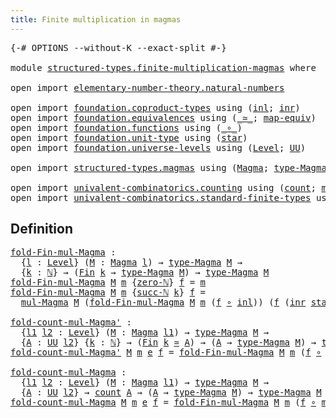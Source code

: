```yaml
---
title: Finite multiplication in magmas
---
```


<pre class="Agda"><a id="57" class="Symbol">{-#</a> <a id="61" class="Keyword">OPTIONS</a> <a id="69" class="Pragma">--without-K</a> <a id="81" class="Pragma">--exact-split</a> <a id="95" class="Symbol">#-}</a>

<a id="100" class="Keyword">module</a> <a id="107" href="structured-types.finite-multiplication-magmas.html" class="Module">structured-types.finite-multiplication-magmas</a> <a id="153" class="Keyword">where</a>

<a id="160" class="Keyword">open</a> <a id="165" class="Keyword">import</a> <a id="172" href="elementary-number-theory.natural-numbers.html" class="Module">elementary-number-theory.natural-numbers</a>

<a id="214" class="Keyword">open</a> <a id="219" class="Keyword">import</a> <a id="226" href="foundation.coproduct-types.html" class="Module">foundation.coproduct-types</a> <a id="253" class="Keyword">using</a> <a id="259" class="Symbol">(</a><a id="260" href="foundation.coproduct-types.html#1239" class="InductiveConstructor">inl</a><a id="263" class="Symbol">;</a> <a id="265" href="foundation.coproduct-types.html#1262" class="InductiveConstructor">inr</a><a id="268" class="Symbol">)</a>
<a id="270" class="Keyword">open</a> <a id="275" class="Keyword">import</a> <a id="282" href="foundation.equivalences.html" class="Module">foundation.equivalences</a> <a id="306" class="Keyword">using</a> <a id="312" class="Symbol">(</a><a id="313" href="foundation-core.equivalences.html#1608" class="Function Operator">_≃_</a><a id="316" class="Symbol">;</a> <a id="318" href="foundation-core.equivalences.html#1808" class="Function">map-equiv</a><a id="327" class="Symbol">)</a>
<a id="329" class="Keyword">open</a> <a id="334" class="Keyword">import</a> <a id="341" href="foundation.functions.html" class="Module">foundation.functions</a> <a id="362" class="Keyword">using</a> <a id="368" class="Symbol">(</a><a id="369" href="foundation-core.functions.html#407" class="Function Operator">_∘_</a><a id="372" class="Symbol">)</a>
<a id="374" class="Keyword">open</a> <a id="379" class="Keyword">import</a> <a id="386" href="foundation.unit-type.html" class="Module">foundation.unit-type</a> <a id="407" class="Keyword">using</a> <a id="413" class="Symbol">(</a><a id="414" href="foundation.unit-type.html#1099" class="InductiveConstructor">star</a><a id="418" class="Symbol">)</a>
<a id="420" class="Keyword">open</a> <a id="425" class="Keyword">import</a> <a id="432" href="foundation.universe-levels.html" class="Module">foundation.universe-levels</a> <a id="459" class="Keyword">using</a> <a id="465" class="Symbol">(</a><a id="466" href="Agda.Primitive.html#597" class="Postulate">Level</a><a id="471" class="Symbol">;</a> <a id="473" href="foundation-core.universe-levels.html#222" class="Primitive">UU</a><a id="475" class="Symbol">)</a>

<a id="478" class="Keyword">open</a> <a id="483" class="Keyword">import</a> <a id="490" href="structured-types.magmas.html" class="Module">structured-types.magmas</a> <a id="514" class="Keyword">using</a> <a id="520" class="Symbol">(</a><a id="521" href="structured-types.magmas.html#810" class="Function">Magma</a><a id="526" class="Symbol">;</a> <a id="528" href="structured-types.magmas.html#932" class="Function">type-Magma</a><a id="538" class="Symbol">;</a> <a id="540" href="structured-types.magmas.html#976" class="Function">mul-Magma</a><a id="549" class="Symbol">)</a>

<a id="552" class="Keyword">open</a> <a id="557" class="Keyword">import</a> <a id="564" href="univalent-combinatorics.counting.html" class="Module">univalent-combinatorics.counting</a> <a id="597" class="Keyword">using</a> <a id="603" class="Symbol">(</a><a id="604" href="univalent-combinatorics.counting.html#1901" class="Function">count</a><a id="609" class="Symbol">;</a> <a id="611" href="univalent-combinatorics.counting.html#2172" class="Function">map-equiv-count</a><a id="626" class="Symbol">)</a>
<a id="628" class="Keyword">open</a> <a id="633" class="Keyword">import</a> <a id="640" href="univalent-combinatorics.standard-finite-types.html" class="Module">univalent-combinatorics.standard-finite-types</a> <a id="686" class="Keyword">using</a> <a id="692" class="Symbol">(</a><a id="693" href="univalent-combinatorics.standard-finite-types.html#2149" class="Function">Fin</a><a id="696" class="Symbol">)</a>
</pre>
## Definition

<pre class="Agda"><a id="fold-Fin-mul-Magma"></a><a id="726" href="structured-types.finite-multiplication-magmas.html#726" class="Function">fold-Fin-mul-Magma</a> <a id="745" class="Symbol">:</a>
  <a id="749" class="Symbol">{</a><a id="750" href="structured-types.finite-multiplication-magmas.html#750" class="Bound">l</a> <a id="752" class="Symbol">:</a> <a id="754" href="Agda.Primitive.html#597" class="Postulate">Level</a><a id="759" class="Symbol">}</a> <a id="761" class="Symbol">(</a><a id="762" href="structured-types.finite-multiplication-magmas.html#762" class="Bound">M</a> <a id="764" class="Symbol">:</a> <a id="766" href="structured-types.magmas.html#810" class="Function">Magma</a> <a id="772" href="structured-types.finite-multiplication-magmas.html#750" class="Bound">l</a><a id="773" class="Symbol">)</a> <a id="775" class="Symbol">→</a> <a id="777" href="structured-types.magmas.html#932" class="Function">type-Magma</a> <a id="788" href="structured-types.finite-multiplication-magmas.html#762" class="Bound">M</a> <a id="790" class="Symbol">→</a>
  <a id="794" class="Symbol">{</a><a id="795" href="structured-types.finite-multiplication-magmas.html#795" class="Bound">k</a> <a id="797" class="Symbol">:</a> <a id="799" href="elementary-number-theory.natural-numbers.html#1444" class="Datatype">ℕ</a><a id="800" class="Symbol">}</a> <a id="802" class="Symbol">→</a> <a id="804" class="Symbol">(</a><a id="805" href="univalent-combinatorics.standard-finite-types.html#2149" class="Function">Fin</a> <a id="809" href="structured-types.finite-multiplication-magmas.html#795" class="Bound">k</a> <a id="811" class="Symbol">→</a> <a id="813" href="structured-types.magmas.html#932" class="Function">type-Magma</a> <a id="824" href="structured-types.finite-multiplication-magmas.html#762" class="Bound">M</a><a id="825" class="Symbol">)</a> <a id="827" class="Symbol">→</a> <a id="829" href="structured-types.magmas.html#932" class="Function">type-Magma</a> <a id="840" href="structured-types.finite-multiplication-magmas.html#762" class="Bound">M</a>
<a id="842" href="structured-types.finite-multiplication-magmas.html#726" class="Function">fold-Fin-mul-Magma</a> <a id="861" href="structured-types.finite-multiplication-magmas.html#861" class="Bound">M</a> <a id="863" href="structured-types.finite-multiplication-magmas.html#863" class="Bound">m</a> <a id="865" class="Symbol">{</a><a id="866" href="elementary-number-theory.natural-numbers.html#1465" class="InductiveConstructor">zero-ℕ</a><a id="872" class="Symbol">}</a> <a id="874" href="structured-types.finite-multiplication-magmas.html#874" class="Bound">f</a> <a id="876" class="Symbol">=</a> <a id="878" href="structured-types.finite-multiplication-magmas.html#863" class="Bound">m</a>
<a id="880" href="structured-types.finite-multiplication-magmas.html#726" class="Function">fold-Fin-mul-Magma</a> <a id="899" href="structured-types.finite-multiplication-magmas.html#899" class="Bound">M</a> <a id="901" href="structured-types.finite-multiplication-magmas.html#901" class="Bound">m</a> <a id="903" class="Symbol">{</a><a id="904" href="elementary-number-theory.natural-numbers.html#1478" class="InductiveConstructor">succ-ℕ</a> <a id="911" href="structured-types.finite-multiplication-magmas.html#911" class="Bound">k</a><a id="912" class="Symbol">}</a> <a id="914" href="structured-types.finite-multiplication-magmas.html#914" class="Bound">f</a> <a id="916" class="Symbol">=</a>
  <a id="920" href="structured-types.magmas.html#976" class="Function">mul-Magma</a> <a id="930" href="structured-types.finite-multiplication-magmas.html#899" class="Bound">M</a> <a id="932" class="Symbol">(</a><a id="933" href="structured-types.finite-multiplication-magmas.html#726" class="Function">fold-Fin-mul-Magma</a> <a id="952" href="structured-types.finite-multiplication-magmas.html#899" class="Bound">M</a> <a id="954" href="structured-types.finite-multiplication-magmas.html#901" class="Bound">m</a> <a id="956" class="Symbol">(</a><a id="957" href="structured-types.finite-multiplication-magmas.html#914" class="Bound">f</a> <a id="959" href="foundation-core.functions.html#407" class="Function Operator">∘</a> <a id="961" href="foundation.coproduct-types.html#1239" class="InductiveConstructor">inl</a><a id="964" class="Symbol">))</a> <a id="967" class="Symbol">(</a><a id="968" href="structured-types.finite-multiplication-magmas.html#914" class="Bound">f</a> <a id="970" class="Symbol">(</a><a id="971" href="foundation.coproduct-types.html#1262" class="InductiveConstructor">inr</a> <a id="975" href="foundation.unit-type.html#1099" class="InductiveConstructor">star</a><a id="979" class="Symbol">))</a>

<a id="fold-count-mul-Magma&#39;"></a><a id="983" href="structured-types.finite-multiplication-magmas.html#983" class="Function">fold-count-mul-Magma&#39;</a> <a id="1005" class="Symbol">:</a>
  <a id="1009" class="Symbol">{</a><a id="1010" href="structured-types.finite-multiplication-magmas.html#1010" class="Bound">l1</a> <a id="1013" href="structured-types.finite-multiplication-magmas.html#1013" class="Bound">l2</a> <a id="1016" class="Symbol">:</a> <a id="1018" href="Agda.Primitive.html#597" class="Postulate">Level</a><a id="1023" class="Symbol">}</a> <a id="1025" class="Symbol">(</a><a id="1026" href="structured-types.finite-multiplication-magmas.html#1026" class="Bound">M</a> <a id="1028" class="Symbol">:</a> <a id="1030" href="structured-types.magmas.html#810" class="Function">Magma</a> <a id="1036" href="structured-types.finite-multiplication-magmas.html#1010" class="Bound">l1</a><a id="1038" class="Symbol">)</a> <a id="1040" class="Symbol">→</a> <a id="1042" href="structured-types.magmas.html#932" class="Function">type-Magma</a> <a id="1053" href="structured-types.finite-multiplication-magmas.html#1026" class="Bound">M</a> <a id="1055" class="Symbol">→</a>
  <a id="1059" class="Symbol">{</a><a id="1060" href="structured-types.finite-multiplication-magmas.html#1060" class="Bound">A</a> <a id="1062" class="Symbol">:</a> <a id="1064" href="foundation-core.universe-levels.html#222" class="Primitive">UU</a> <a id="1067" href="structured-types.finite-multiplication-magmas.html#1013" class="Bound">l2</a><a id="1069" class="Symbol">}</a> <a id="1071" class="Symbol">{</a><a id="1072" href="structured-types.finite-multiplication-magmas.html#1072" class="Bound">k</a> <a id="1074" class="Symbol">:</a> <a id="1076" href="elementary-number-theory.natural-numbers.html#1444" class="Datatype">ℕ</a><a id="1077" class="Symbol">}</a> <a id="1079" class="Symbol">→</a> <a id="1081" class="Symbol">(</a><a id="1082" href="univalent-combinatorics.standard-finite-types.html#2149" class="Function">Fin</a> <a id="1086" href="structured-types.finite-multiplication-magmas.html#1072" class="Bound">k</a> <a id="1088" href="foundation-core.equivalences.html#1608" class="Function Operator">≃</a> <a id="1090" href="structured-types.finite-multiplication-magmas.html#1060" class="Bound">A</a><a id="1091" class="Symbol">)</a> <a id="1093" class="Symbol">→</a> <a id="1095" class="Symbol">(</a><a id="1096" href="structured-types.finite-multiplication-magmas.html#1060" class="Bound">A</a> <a id="1098" class="Symbol">→</a> <a id="1100" href="structured-types.magmas.html#932" class="Function">type-Magma</a> <a id="1111" href="structured-types.finite-multiplication-magmas.html#1026" class="Bound">M</a><a id="1112" class="Symbol">)</a> <a id="1114" class="Symbol">→</a> <a id="1116" href="structured-types.magmas.html#932" class="Function">type-Magma</a> <a id="1127" href="structured-types.finite-multiplication-magmas.html#1026" class="Bound">M</a>
<a id="1129" href="structured-types.finite-multiplication-magmas.html#983" class="Function">fold-count-mul-Magma&#39;</a> <a id="1151" href="structured-types.finite-multiplication-magmas.html#1151" class="Bound">M</a> <a id="1153" href="structured-types.finite-multiplication-magmas.html#1153" class="Bound">m</a> <a id="1155" href="structured-types.finite-multiplication-magmas.html#1155" class="Bound">e</a> <a id="1157" href="structured-types.finite-multiplication-magmas.html#1157" class="Bound">f</a> <a id="1159" class="Symbol">=</a> <a id="1161" href="structured-types.finite-multiplication-magmas.html#726" class="Function">fold-Fin-mul-Magma</a> <a id="1180" href="structured-types.finite-multiplication-magmas.html#1151" class="Bound">M</a> <a id="1182" href="structured-types.finite-multiplication-magmas.html#1153" class="Bound">m</a> <a id="1184" class="Symbol">(</a><a id="1185" href="structured-types.finite-multiplication-magmas.html#1157" class="Bound">f</a> <a id="1187" href="foundation-core.functions.html#407" class="Function Operator">∘</a> <a id="1189" href="foundation-core.equivalences.html#1808" class="Function">map-equiv</a> <a id="1199" href="structured-types.finite-multiplication-magmas.html#1155" class="Bound">e</a><a id="1200" class="Symbol">)</a>

<a id="fold-count-mul-Magma"></a><a id="1203" href="structured-types.finite-multiplication-magmas.html#1203" class="Function">fold-count-mul-Magma</a> <a id="1224" class="Symbol">:</a>
  <a id="1228" class="Symbol">{</a><a id="1229" href="structured-types.finite-multiplication-magmas.html#1229" class="Bound">l1</a> <a id="1232" href="structured-types.finite-multiplication-magmas.html#1232" class="Bound">l2</a> <a id="1235" class="Symbol">:</a> <a id="1237" href="Agda.Primitive.html#597" class="Postulate">Level</a><a id="1242" class="Symbol">}</a> <a id="1244" class="Symbol">(</a><a id="1245" href="structured-types.finite-multiplication-magmas.html#1245" class="Bound">M</a> <a id="1247" class="Symbol">:</a> <a id="1249" href="structured-types.magmas.html#810" class="Function">Magma</a> <a id="1255" href="structured-types.finite-multiplication-magmas.html#1229" class="Bound">l1</a><a id="1257" class="Symbol">)</a> <a id="1259" class="Symbol">→</a> <a id="1261" href="structured-types.magmas.html#932" class="Function">type-Magma</a> <a id="1272" href="structured-types.finite-multiplication-magmas.html#1245" class="Bound">M</a> <a id="1274" class="Symbol">→</a>
  <a id="1278" class="Symbol">{</a><a id="1279" href="structured-types.finite-multiplication-magmas.html#1279" class="Bound">A</a> <a id="1281" class="Symbol">:</a> <a id="1283" href="foundation-core.universe-levels.html#222" class="Primitive">UU</a> <a id="1286" href="structured-types.finite-multiplication-magmas.html#1232" class="Bound">l2</a><a id="1288" class="Symbol">}</a> <a id="1290" class="Symbol">→</a> <a id="1292" href="univalent-combinatorics.counting.html#1901" class="Function">count</a> <a id="1298" href="structured-types.finite-multiplication-magmas.html#1279" class="Bound">A</a> <a id="1300" class="Symbol">→</a> <a id="1302" class="Symbol">(</a><a id="1303" href="structured-types.finite-multiplication-magmas.html#1279" class="Bound">A</a> <a id="1305" class="Symbol">→</a> <a id="1307" href="structured-types.magmas.html#932" class="Function">type-Magma</a> <a id="1318" href="structured-types.finite-multiplication-magmas.html#1245" class="Bound">M</a><a id="1319" class="Symbol">)</a> <a id="1321" class="Symbol">→</a> <a id="1323" href="structured-types.magmas.html#932" class="Function">type-Magma</a> <a id="1334" href="structured-types.finite-multiplication-magmas.html#1245" class="Bound">M</a>
<a id="1336" href="structured-types.finite-multiplication-magmas.html#1203" class="Function">fold-count-mul-Magma</a> <a id="1357" href="structured-types.finite-multiplication-magmas.html#1357" class="Bound">M</a> <a id="1359" href="structured-types.finite-multiplication-magmas.html#1359" class="Bound">m</a> <a id="1361" href="structured-types.finite-multiplication-magmas.html#1361" class="Bound">e</a> <a id="1363" href="structured-types.finite-multiplication-magmas.html#1363" class="Bound">f</a> <a id="1365" class="Symbol">=</a> <a id="1367" href="structured-types.finite-multiplication-magmas.html#726" class="Function">fold-Fin-mul-Magma</a> <a id="1386" href="structured-types.finite-multiplication-magmas.html#1357" class="Bound">M</a> <a id="1388" href="structured-types.finite-multiplication-magmas.html#1359" class="Bound">m</a> <a id="1390" class="Symbol">(</a><a id="1391" href="structured-types.finite-multiplication-magmas.html#1363" class="Bound">f</a> <a id="1393" href="foundation-core.functions.html#407" class="Function Operator">∘</a> <a id="1395" href="univalent-combinatorics.counting.html#2172" class="Function">map-equiv-count</a> <a id="1411" href="structured-types.finite-multiplication-magmas.html#1361" class="Bound">e</a><a id="1412" class="Symbol">)</a>
</pre>